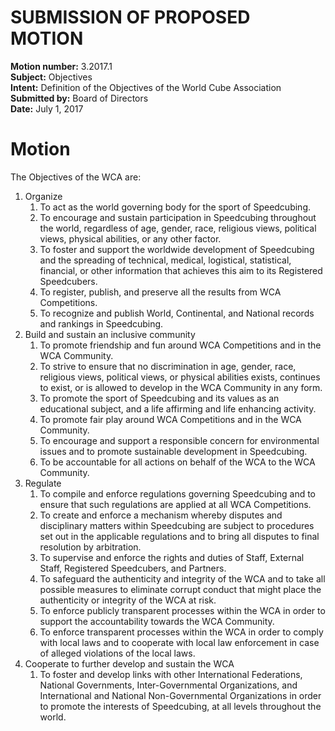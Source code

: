 # SUBMISSION OF PROPOSED MOTION

**Motion number:** 3.2017.1  
**Subject:** Objectives  
**Intent:** Definition of the Objectives of the World Cube Association  
**Submitted by:** Board of Directors  
**Date:** July 1, 2017  

# Motion

The Objectives of the WCA are:

1. Organize
   1. To act as the world governing body for the sport of Speedcubing.
   2. To encourage and sustain participation in Speedcubing throughout the world, regardless of age, gender, race, religious views, political views, physical abilities, or any other factor.
   3. To foster and support the worldwide development of Speedcubing and the spreading of technical, medical, logistical, statistical, financial, or other information that achieves this aim to its Registered Speedcubers.
   4. To register, publish, and preserve all the results from WCA Competitions.
   5. To recognize and publish World, Continental, and National records and rankings in Speedcubing.
2. Build and sustain an inclusive community
   1. To promote friendship and fun around WCA Competitions and in the WCA Community.
   2. To strive to ensure that no discrimination in age, gender, race, religious views, political views, or physical abilities exists, continues to exist, or is allowed to develop in the WCA Community in any form.
   3. To promote the sport of Speedcubing and its values as an educational subject, and a life affirming and life enhancing activity.
   4. To promote fair play around WCA Competitions and in the WCA Community.
   5. To encourage and support a responsible concern for environmental issues and to promote sustainable development in Speedcubing.
   6. To be accountable for all actions on behalf of the WCA to the WCA Community.
3. Regulate
   1. To compile and enforce regulations governing Speedcubing and to ensure that such regulations are applied at all WCA Competitions.
   2. To create and enforce a mechanism whereby disputes and disciplinary matters within Speedcubing are subject to procedures set out in the applicable regulations and to bring all disputes to final resolution by arbitration.
   3. To supervise and enforce the rights and duties of Staff, External Staff, Registered Speedcubers, and Partners.
   4. To safeguard the authenticity and integrity of the WCA and to take all possible measures to eliminate corrupt conduct that might place the authenticity or integrity of the WCA at risk.
   5. To enforce publicly transparent processes within the WCA in order to support the accountability towards the WCA Community.
   6. To enforce transparent processes within the WCA in order to comply with local laws and to cooperate with local law enforcement in case of alleged violations of the local laws.
4. Cooperate to further develop and sustain the WCA
   1. To foster and develop links with other International Federations, National Governments, Inter-Governmental Organizations, and International and National Non-Governmental Organizations in order to promote the interests of Speedcubing, at all levels throughout the world.

